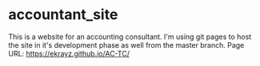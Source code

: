 # accountant_site
This is a website for an accounting consultant. I'm using git pages to host the site in it's development phase as well from the master branch.
Page URL: https://ekrayz.github.io/AC-TC/
